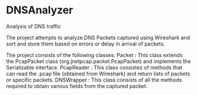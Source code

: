 # DNSAnalyzer
Analysis of DNS traffic

The project attempts to analyze DNS Packets captured using Wireshark and sort and store them based on errors or delay in arrival of packets.

The project consists of the following classes:
Packet : This class extends the PcapPacket class (org.jnetpcap.packet.PcapPacket) and implements the Serializable interface.
PcapReader : This class consistes of methods that can read the .pcap file (obtained from Wireshark) and return lists of packets or specific packets.
DNSWrapper : This class consists of all the methods required to obtain various fields from the captured packet.
